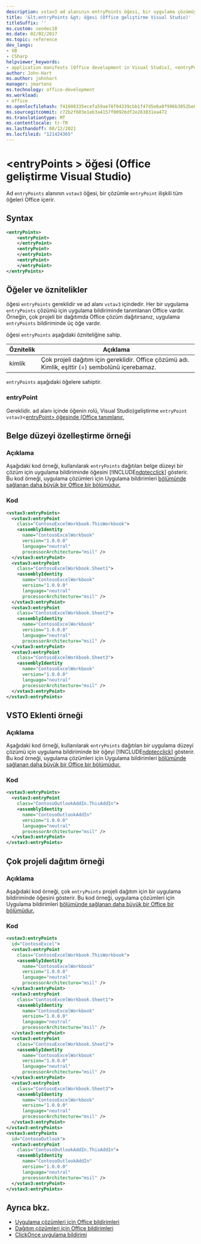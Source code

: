 ```yaml
---
description: vstav3 ad alanının entryPoints öğesi, bir uygulama çözümüyle ilişkili tüm entryPoint öğelerini Office içerir.
title: '&lt;entryPoints &gt; öğesi (Office geliştirme Visual Studio)'
titleSuffix: ''
ms.custom: seodec18
ms.date: 02/02/2017
ms.topic: reference
dev_langs:
- VB
- CSharp
helpviewer_keywords:
- application manifests [Office development in Visual Studio], <entryPoints> element
author: John-Hart
ms.author: johnhart
manager: jmartens
ms.technology: office-development
ms.workload:
- office
ms.openlocfilehash: f41608335ecefa59ae78f04339cbb1f47d5e6a0f996b3052be6162206cc333b2
ms.sourcegitcommit: c72b2f603e1eb3a4157f00926df2e263831ea472
ms.translationtype: MT
ms.contentlocale: tr-TR
ms.lasthandoff: 08/12/2021
ms.locfileid: "121424365"
---
```

# <a name="ltentrypointsgt-element-office-development-in-visual-studio"></a>&lt;entryPoints &gt; öğesi (Office geliştirme Visual Studio)
  Ad `entryPoints` alanının `vstav3` öğesi, bir çözümle `entryPoint` ilişkili tüm öğeleri Office içerir.

## <a name="syntax"></a>Syntax

```xml
<entryPoints>
    <entryPoint>
    </entryPoint>
    <entryPoint>
    </entryPoint>
    <entryPoint>
    </entryPoint>
</entryPoints>
```

## <a name="elements-and-attributes"></a>Öğeler ve öznitelikler
 öğesi `entryPoints` gereklidir ve ad alanı `vstav3` içindedir. Her bir uygulama `entryPoints` çözümü için uygulama bildiriminde tanımlanan Office vardır. Örneğin, çok projeli bir dağıtımda Office çözüm dağıtırsanız, uygulama `entryPoints` bildiriminde üç öğe vardır.

 öğesi `entryPoints` aşağıdaki özniteliğine sahip.

|Öznitelik|Açıklama|
|---------------|-----------------|
|kimlik|Çok projeli dağıtım için gereklidir. Office çözümü adı. Kimlik, eşittir (=) sembolünü içerebamaz.|

 `entryPoints` aşağıdaki öğelere sahiptir.

### <a name="entrypoint"></a>entryPoint
 Gereklidir. ad alanı içinde öğenin rolü, Visual Studio&#41;geliştirme `entryPoint` `vstav3`&#60;[entryPoint&#62; öğesinde &#40;Office tanımlanır. ](../vsto/entrypoint-element-office-development-in-visual-studio.md)

## <a name="document-level-customization-example"></a>Belge düzeyi özelleştirme örneği

### <a name="description"></a>Açıklama
 Aşağıdaki kod örneği, kullanılarak `entryPoints` dağıtılan belge düzeyi bir çözüm için uygulama bildiriminde öğesini [!INCLUDE[ndptecclick](../vsto/includes/ndptecclick-md.md)] gösterir. Bu kod örneği, uygulama çözümleri için Uygulama bildirimleri [bölümünde sağlanan daha büyük bir Office bir bölümüdur.](../vsto/application-manifests-for-office-solutions.md)

### <a name="code"></a>Kod

```xml
<vstav3:entryPoints>
  <vstav3:entryPoint
    class="ContosoExcelWorkbook.ThisWorkbook">
    <assemblyIdentity
      name="ContosoExcelWorkbook"
      version="1.0.0.0"
      language="neutral"
      processorArchitecture="msil" />
  </vstav3:entryPoint>
  <vstav3:entryPoint
    class="ContosoExcelWorkbook.Sheet1">
    <assemblyIdentity
      name="ContosoExcelWorkbook"
      version="1.0.0.0"
      language="neutral"
      processorArchitecture="msil" />
  </vstav3:entryPoint>
  <vstav3:entryPoint
    class="ContosoExcelWorkbook.Sheet2">
    <assemblyIdentity
      name="ContosoExcelWorkbook"
      version="1.0.0.0"
      language="neutral"
      processorArchitecture="msil" />
  </vstav3:entryPoint>
  <vstav3:entryPoint
    class="ContosoExcelWorkbook.Sheet3">
    <assemblyIdentity
      name="ContosoExcelWorkbook"
      version="1.0.0.0"
      language="neutral"
      processorArchitecture="msil" />
  </vstav3:entryPoint>
</vstav3:entryPoints>
```

## <a name="vsto-add-in-example"></a>VSTO Eklenti örneği

### <a name="description"></a>Açıklama
 Aşağıdaki kod örneği, kullanılarak `entryPoints` dağıtılan bir uygulama düzeyi çözümü için uygulama bildiriminde bir öğeyi [!INCLUDE[ndptecclick](../vsto/includes/ndptecclick-md.md)] gösterir. Bu kod örneği, uygulama çözümleri için Uygulama bildirimleri [bölümünde sağlanan daha büyük bir Office bir bölümüdur.](../vsto/application-manifests-for-office-solutions.md)

### <a name="code"></a>Kod

```xml
<vstav3:entryPoints>
  <vstav3:entryPoint
    class="ContosoOutlookAddIn.ThisAddIn">
    <assemblyIdentity
      name="ContosoOutlookAddIn"
      version="1.0.0.0"
      language="neutral"
      processorArchitecture="msil" />
  </vstav3:entryPoint>
</vstav3:entryPoints>
```

## <a name="multi-project-deployment-example"></a>Çok projeli dağıtım örneği

### <a name="description"></a>Açıklama
 Aşağıdaki kod örneği, çok `entryPoints` projeli dağıtım için bir uygulama bildiriminde öğesini gösterir. Bu kod örneği, uygulama çözümleri için Uygulama bildirimleri [bölümünde sağlanan daha büyük bir Office bir bölümüdur.](../vsto/application-manifests-for-office-solutions.md)

### <a name="code"></a>Kod

```xml
<vstav3:entryPoints
  id="ContosoExcel">
  <vstav3:entryPoint
    class="ContosoExcelWorkbook.ThisWorkbook">
    <assemblyIdentity
      name="ContosoExcelWorkbook"
      version="1.0.0.0"
      language="neutral"
      processorArchitecture="msil" />
  </vstav3:entryPoint>
  <vstav3:entryPoint
    class="ContosoExcelWorkbook.Sheet1">
    <assemblyIdentity
      name="ContosoExcelWorkbook"
      version="1.0.0.0"
      language="neutral"
      processorArchitecture="msil" />
  </vstav3:entryPoint>
  <vstav3:entryPoint
    class="ContosoExcelWorkbook.Sheet2">
    <assemblyIdentity
      name="ContosoExcelWorkbook"
      version="1.0.0.0"
      language="neutral"
      processorArchitecture="msil" />
  </vstav3:entryPoint>
  <vstav3:entryPoint
    class="ContosoExcelWorkbook.Sheet3">
    <assemblyIdentity
      name="ContosoExcelWorkbook"
      version="1.0.0.0"
      language="neutral"
      processorArchitecture="msil" />
  </vstav3:entryPoint>
</vstav3:entryPoints>
<vstav3:entryPoints
  id="ContosoOutlook">
  <vstav3:entryPoint
    class="ContosoOutlookAddIn.ThisAddIn">
    <assemblyIdentity
      name="ContosoOutlookAddIn"
      version="1.0.0.0"
      language="neutral"
      processorArchitecture="msil" />
  </vstav3:entryPoint>
</vstav3:entryPoints>
```

## <a name="see-also"></a>Ayrıca bkz.

- [Uygulama çözümleri için Office bildirimleri](../vsto/application-manifests-for-office-solutions.md)
- [Dağıtım çözümleri için Office bildirimleri](../vsto/deployment-manifests-for-office-solutions.md)
- [ClickOnce uygulama bildirimi](../deployment/clickonce-application-manifest.md)
